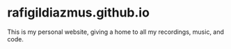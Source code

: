# rafigildiazmus.github.io

This is my personal website, giving a home to all my recordings, music, and code.
